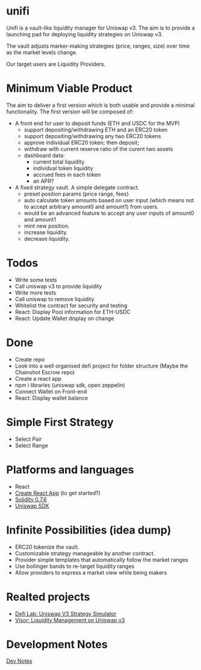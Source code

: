
# unifi
Unifi is a vault-like liquidity manager for Uniswap v3. The aim is to provide a launching pad for deploying liquidity strategies on Uniswap v3.

The vault adjusts marker-making strategies (price, ranges, size) over time as the market levels change.

Our target users are Liquidity Providers.

# Minimum Viable Product
The aim to deliver a first version which is both usable and provide a minimal functionality. The first version will be composed of:

- A front end for user to deposit funds (ETH and USDC for the MVP)
    - support depositing/withdrawing ETH and an ERC20 token
    - support depositing/withdrawing any two ERC20 tokens 
    - approve individual ERC20 token; then deposit;
    - withdraw with current reserve ratio of the curent two assets
    - dashboard data: 
        - current total liquidity
        - individual token liquidity
        - accrued fees in each token
        - an APR?
- A fixed strategy vault. A simple delegate contract.
    - preset position params (price range, fees)
    - auto calculate token amounts based on user input (which means not to accept arbitrary amount0 and amount1) from users.
    - would be an advanced feature to accept any user inputs of amount0 and amount1
    - mint new position. 
    - increase liquidity.
    - decrease liquidity.

# Todos
- Write some tests
- Call uniswap v3 to provide liquidity
- Write more tests
- Call uniswap to remove liquidity
- Whitelist the contract for security and testing
- React: Display Pool information for ETH-USDC
- React: Update Wallet display on change

# Done
- Create repo
- Look into a well organised defi project for folder structure (Maybe the Chainshot Escrow repo)
- Create a react app
- npm i libraries (uniswap sdk, open zeppelin)
- Connect Wallet on Front-end
- React: Display wallet balance

# Simple First Strategy
- Select Pair
- Select Range 

# Platforms and languages
- React
- [Create React App](https://github.com/facebook/create-react-app) (to get started?)
- [Solidity 0.7.6](https://docs.soliditylang.org/en/v0.7.6/)
- [Uniswap SDK](https://docs.uniswap.org/SDK/)

# Infinite Possibilities (idea dump)
- ERC20 tokenize the vault.
- Customizable strategy manageable by another contract.
- Provider simple templates that automatically follow the market ranges
- Use bollinger bands to re-target liquidity ranges
- Allow providers to express a market view while being makers

# Realted projects
- [Defi Lab: Uniswap V3 Strategy Simulator](https://defi-lab.xyz/uniswapv3simulator)
- [Visor: Liquidity Management on Uniswap v3](https://www.visor.finance/)


# Development Notes
[Dev Notes](./README-dev.md)